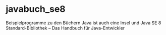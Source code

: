 # javabuch_se8
Beispielprogramme zu den Büchern Java ist auch eine Insel und Java SE 8 Standard-Bibliothek – Das Handbuch für Java-Entwickler
